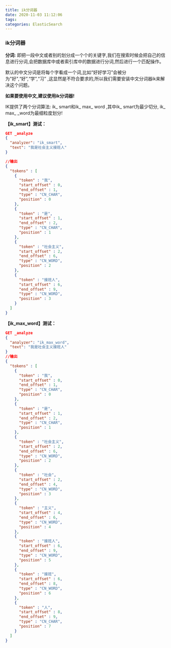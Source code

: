 ```yaml
---
title: ik分词器
date: 2020-11-03 11:12:06
tags: 
categories: ElasticSearch
---
```


<!--more-->

### ik分词器

**分词:** 即把一段中文或者别的划分成一个个的关键字,我们在搜索时候会把自己的信息进行分词,会把数据库中或者索引库中的数据进行分词,然后进行一个匹配操作。

默认的中文分词是将每个字看成一个词,比如“好好学习”会被分为"好",“好”,“学”,“习” ,这显然是不符合要求的,所以我们需要安装中文分词器ik来解决这个问题。

**如果要使用中文,建议使用ik分词器\!**

IK提供了两个分词算法: ik\_ smart和ik\_ max\_ word ,其中ik\_ smart为最少切分, ik\_ max\_ \_word为最细粒度划分\!

**【ik\_smart】测试：**

```json
GET _analyze
{
  "analyzer": "ik_smart",
  "text": "我是社会主义接班人"
}

//输出
{
  "tokens" : [
    {
      "token" : "我",
      "start_offset" : 0,
      "end_offset" : 1,
      "type" : "CN_CHAR",
      "position" : 0
    },
    {
      "token" : "是",
      "start_offset" : 1,
      "end_offset" : 2,
      "type" : "CN_CHAR",
      "position" : 1
    },
    {
      "token" : "社会主义",
      "start_offset" : 2,
      "end_offset" : 6,
      "type" : "CN_WORD",
      "position" : 2
    },
    {
      "token" : "接班人",
      "start_offset" : 6,
      "end_offset" : 9,
      "type" : "CN_WORD",
      "position" : 3
    }
  ]
}
```

**【ik\_max\_word】测试：**

```json
GET _analyze
{
  "analyzer": "ik_max_word",
  "text": "我是社会主义接班人"
}
//输出
{
  "tokens" : [
    {
      "token" : "我",
      "start_offset" : 0,
      "end_offset" : 1,
      "type" : "CN_CHAR",
      "position" : 0
    },
    {
      "token" : "是",
      "start_offset" : 1,
      "end_offset" : 2,
      "type" : "CN_CHAR",
      "position" : 1
    },
    {
      "token" : "社会主义",
      "start_offset" : 2,
      "end_offset" : 6,
      "type" : "CN_WORD",
      "position" : 2
    },
    {
      "token" : "社会",
      "start_offset" : 2,
      "end_offset" : 4,
      "type" : "CN_WORD",
      "position" : 3
    },
    {
      "token" : "主义",
      "start_offset" : 4,
      "end_offset" : 6,
      "type" : "CN_WORD",
      "position" : 4
    },
    {
      "token" : "接班人",
      "start_offset" : 6,
      "end_offset" : 9,
      "type" : "CN_WORD",
      "position" : 5
    },
    {
      "token" : "接班",
      "start_offset" : 6,
      "end_offset" : 8,
      "type" : "CN_WORD",
      "position" : 6
    },
    {
      "token" : "人",
      "start_offset" : 8,
      "end_offset" : 9,
      "type" : "CN_CHAR",
      "position" : 7
    }
  ]
}
```